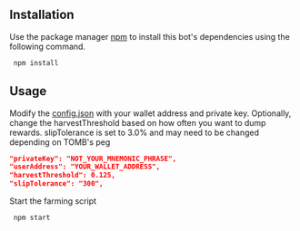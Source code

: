 
## Installation

Use the package manager [npm](https://www.npmjs.com/get-npm) to install this bot's dependencies using the following command.

```bash
 npm install
```

## Usage

Modify the [config.json](../main/config.json) with your wallet address and private key.
Optionally, change the harvestThreshold based on how often you want to dump rewards.
slipTolerance is set to 3.0% and may need to be changed depending on TOMB's peg
```json
"privateKey": "NOT_YOUR_MNEMONIC_PHRASE",
"userAddress": "YOUR_WALLET_ADDRESS",
"harvestThreshold": 0.125,
"slipTolerance": "300",
```


Start the farming script
```bash
 npm start
```
